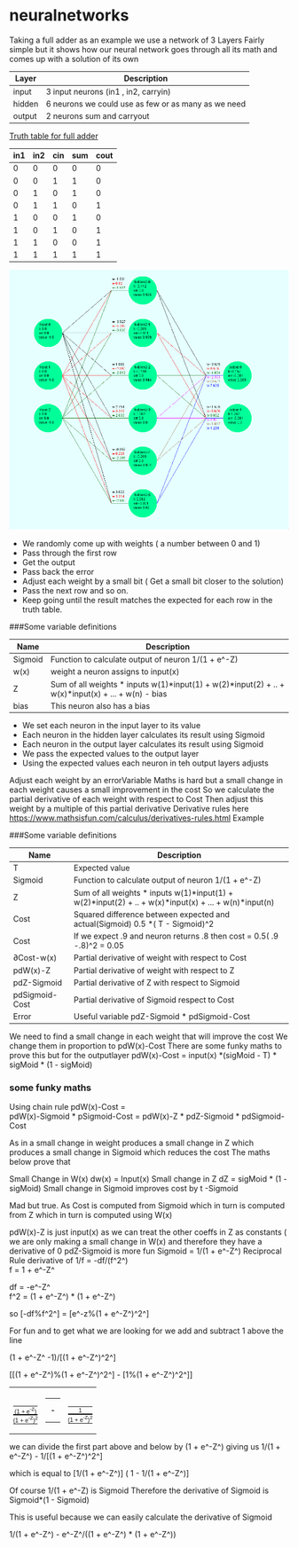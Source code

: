 <STYLE TYPE="text/css">
<!--
TD.denom{font-family: Arial; font-size: 8pt;padding:0px;text-align:center;}
TD.numer{font-family: Arial; font-size: 8pt;border-top: 2px solid black;padding:0px;text-align:center;}
TD.math{font-family: Arial; font-size: 14pt;padding:10px;text-align:center;}

TABLE{border-collapse: collapse;border-spacing: 0;}

--->
</STYLE>

# neuralnetworks

Taking a full adder as an example we use a network of 3 Layers
Fairly simple but it shows how our neural network goes through all its math and comes up with a solution of its own

| Layer | Description | 
| --- | --- |
| input | 3 input neurons (in1 , in2, carryin)|
| hidden | 6 neurons we could use as few or as many as we need|
| output| 2 neurons sum and carryout|  

<span style="text-decoration: underline;">Truth table for full adder </span>

| in1 | in2 | cin| sum| cout|
| --- | --- |--- | --- | --- |
|0|0|0|0|0
|0|0|1|1|0
|0|1|0|1|0
|0|1|1|0|1
|1|0|0|1|0
|1|0|1|0|1
|1|1|0|0|1
|1|1|1|1|1   

![alt text](adder.bmp "Logo Title Text 1")


- We randomly come up with weights ( a number between 0 and 1) 
- Pass through the first row 
- Get the output
- Pass back the error
- Adjust each weight by a small bit ( Get a small bit closer to the solution)
- Pass the next row and so on.
- Keep going until the result matches the expected for each row in the truth table.
 
###Some variable definitions

| Name | Description |
| --- | --- |
|Sigmoid |        Function to calculate output of neuron  1/(1 + e^-Z) |
| w(x) |      weight a neuron assigns to input(x) 
|Z  |             Sum of all weights * inputs  w(1)*input(1) + w(2)*input(2) + .. + w(x)*input(x) + ... + w(n)  - bias 
| bias |  This neuron also has a bias

- We set each neuron in the input layer to its value
- Each neuron in the hidden layer calculates its result using Sigmoid
- Each neuron in the output layer calculates its result using Sigmoid 
- We pass the expected values to the output layer
- Using the expected values each neuron in teh output layers adjusts 

Adjust each weight by an errorVariable
Maths is hard but a small change in each weight causes a small improvement in the cost
So we calculate the partial derivative  of each weight with respect  to Cost
Then adjust this weight by a multiple of this  partial derivative 
Derivative rules here https://www.mathsisfun.com/calculus/derivatives-rules.html
Example 


###Some variable definitions

| Name | Description |
| --- | --- |
| T   |            Expected value |
|Sigmoid |        Function to calculate output of neuron  1/(1 + e^-Z) |
|Z  |             Sum of all weights * inputs  w(1)*input(1) + w(2)*input(2) + .. + w(x)*input(x) + ... + w(n)*input(n)| 
|Cost|            Squared difference between expected and actual(Sigmoid)   0.5 *( T - Sigmoid)^2 |
|Cost| If we expect .9 and neuron returns .8 then cost = 0.5( .9 -.8)^2 = 0.05|
|∂Cost-w(x)|     Partial derivative  of weight with respect  to Cost  <br>
|pdW(x)-Z|        Partial derivative  of weight with respect  to Z
|pdZ-Sigmoid|     Partial derivative  of Z with respect  to Sigmoid
|pdSigmoid-Cost|  Partial derivative  of Sigmoid  respect  to Cost
|Error |          Useful variable  pdZ-Sigmoid *  pdSigmoid-Cost

We need to find a small change in each weight that will improve the cost
We change them in proportion to pdW(x)-Cost
There are some funky maths to prove this but for the outputlayer
 pdW(x)-Cost = input(x) *(sigMoid - T) * sigMoid * (1 - sigMoid)
       
 ### some funky maths
       
Using chain rule pdW(x)-Cost =  
 pdW(x)-Sigmoid * pSigmoid-Cost  = 
 pdW(x)-Z  *  pdZ-Sigmoid * pdSigmoid-Cost
 
 As in a small change in weight produces a small change in Z which produces a small change in Sigmoid which reduces the cost 
 The maths below prove that 
 
 Small Change in W(x)  dw(x) = Input(x)
 Small change in Z dZ =   sigMoid * (1 - sigMoid)
 Small change in Sigmoid improves cost by t -Sigmoid
  
 
 Mad but true.   As Cost is computed from Sigmoid which in turn is computed from Z which in turn is computed using W(x)

 pdW(x)-Z is just   input(x) as we can treat the other coeffs in Z as constants ( we are only making a small change in W(x) and therefore they have a derivative of 0
 pdZ-Sigmoid is more fun  Sigmoid = 1/(1 + e^-Z^)
 Reciprocal Rule  derivative of 1/f =   -df/(f^2^)    
 f =  1 + e^-Z^
  
 df  = -e^-Z^    
 f^2 = (1 + e^-Z^) * (1 + e^-Z^)  
 
 so [-df%f^2^] =
   [e^-z%(1 + e^-Z^)^2^]
   
 For fun and to get what we are looking for we add and subtract 1 above the line
 
 (1 + e^-Z^ -1)/[(1 + e^-Z^)^2^]
 
 
  [[(1 + e^-Z^)%(1 + e^-Z^)^2^]  - [1%(1 + e^-Z^)^2^]]
  
  <table  cellspacing="0" > <tr><td><table style="white-space:pre;" cellspacing="0" > <tr ><td class="denom">(1 + e<sup>-Z</sup>)</td></tr> <tr><td class="numer">(1 + e<sup>-Z</sup>)<sup>2</sup></td></tr> </table></td><td><table  cellspacing="0" > <tr ><td class="math">  - </td></tr> </table></td><td><table style="white-space:pre;" cellspacing="0" > <tr ><td class="denom">1</td></tr> <tr><td class="numer">(1 + e<sup>-Z</sup>)<sup>2</sup></td></tr> </table></td> </tr></table>
  
  we can divide the first part above and below by (1 + e^-Z^) giving us
  1/(1 + e^-Z^) - 1/[(1 + e^-Z^)^2^]
  
  which is equal to
  [1/(1 + e^-Z^)] ( 1 - 1/(1 + e^-Z^)]
  
  Of course 1/(1 + e^-Z) is Sigmoid 
  Therefore the derivative of Sigmoid is 
  Sigmoid*(1 - Sigmoid)
  
  This is useful because we can easily calculate the derivative of Sigmoid
 
  1/(1 + e^-Z^)  -  e^-Z^/((1 + e^-Z^) * (1 + e^-Z^))
    
 